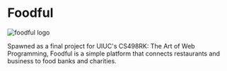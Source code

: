 # Foodful
![foodful logo](https://cloud.githubusercontent.com/assets/8813763/20730474/c8dbe4c8-b64b-11e6-95de-b8d14f91bd46.png)

Spawned as a final project for UIUC's CS498RK: The Art of Web Programming, Foodful is a simple platform that connects restaurants and business to food banks and charities.
